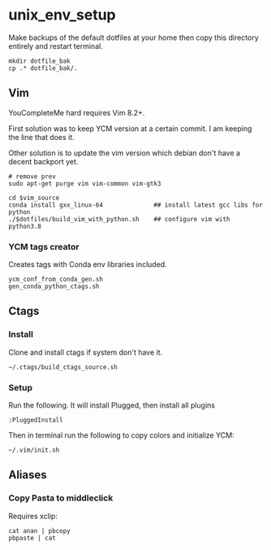 # unix_env_setup

Make backups of the default dotfiles at your home then copy this directory entirely and restart terminal.
```
mkdir dotfile_bak
cp .* dotfile_bak/.
```

## Vim
YouCompleteMe hard requires Vim 8.2+. 

First solution was to keep YCM version at a certain commit. I am keeping the line that does it.

Other solution is to update the vim version which debian don't have a decent backport yet.

```
# remove prev
sudo apt-get purge vim vim-common vim-gtk3

cd $vim_source
conda install gxx_linux-64              ## install latest gcc libs for python
./$dotfiles/build_vim_with_python.sh    ## configure vim with python3.8
```

### YCM tags creator
Creates tags with Conda env libraries included.

```
ycm_conf_from_conda_gen.sh
gen_conda_python_ctags.sh
```

## Ctags
### Install
Clone and install ctags if system don't have it.
```
~/.ctags/build_ctags_source.sh

```
### Setup
Run the following. It will install Plugged, then install all plugins

```
:PluggedInstall
```

Then in terminal run the following to copy colors and initialize YCM:

```
~/.vim/init.sh
```

## Aliases

### Copy Pasta to middleclick
Requires xclip:
```
cat anan | pbcopy
pbpaste | cat
```


